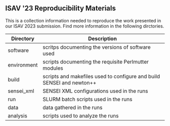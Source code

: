 ## ISAV '23 Reproducibility Materials
This is a collection information needed to reproduce the work presented in our ISAV 2023 submission.
Find more information in the following dirctories.

| Directory | Description |
| --------- | ----------- |
| software | scritps documenting the versions of software used |
| environment | scripts documenting the requisite Perlmutter modules |
| build | scripts and makefiles used to configure and build SENSEI and newton++ |
| sensei\_xml | SENSEI XML configurations used in the runs |
| run | SLURM batch scripts used in the runs |
| data | data gathered in the runs |
| analysis | scripts used to analyze the runs |

